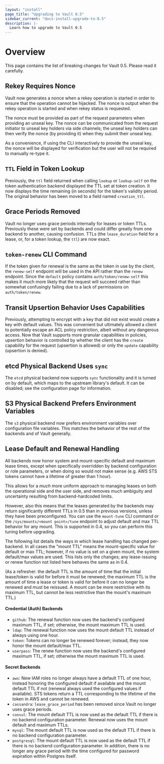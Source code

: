 ```yaml
---
layout: "install"
page_title: "Upgrading to Vault 0.5"
sidebar_current: "docs-install-upgrade-to-0.5"
description: |-
  Learn how to upgrade to Vault 0.5
---
```


# Overview

This page contains the list of breaking changes for Vault 0.5. Please read it
carefully.

## Rekey Requires Nonce

Vault now generates a nonce when a rekey operation is started in order to
ensure that the operation cannot be hijacked. The nonce is output when the
rekey operation is started and when rekey status is requested.

The nonce must be provided as part of the request parameters when providing an
unseal key. The nonce can be communicated from the request initiator to unseal
key holders via side channels; the unseal key holders can then verify the nonce
(by providing it) when they submit their unseal key.

As a convenience, if using the CLI interactively to provide the unseal key, the
nonce will be displayed for verification but the user will not be required to
manually re-type it.

## `TTL` Field in Token Lookup

Previously, the `ttl` field returned when calling `lookup` or `lookup-self` on
the token authentication backend displayed the TTL set at token creation. It
now displays the time remaining (in seconds) for the token's validity period.
The original behavior has been moved to a field named `creation_ttl`.

## Grace Periods Removed

Vault no longer uses grace periods internally for leases or token TTLs.
Previously these were set by backends and could differ greatly from one backend
to another, causing confusion. TTLs (the `lease_duration` field for a lease,
or, for a token lookup, the `ttl`) are now exact.

## `token-renew` CLI Command

If the token given for renewal is the same as the token in use by the client,
the `renew-self` endpoint will be used in the API rather than the `renew`
endpoint. Since the `default` policy contains `auth/token/renew-self` this
makes it much more likely that the request will succeed rather than somewhat
confusingly failing due to a lack of permissions on `auth/token/renew`.

## Transit Upsertion Behavior Uses Capabilities

Previously, attempting to encrypt with a key that did not exist would create a
key with default values. This was convenient but ultimately allowed a client to
potentially escape an ACL policy restriction, albeit without any dangerous
access. Now that Vault supports more granular capabilities in policies,
upsertion behavior is controlled by whether the client has the `create`
capability for the request (upsertion is allowed) or only the `update`
capability (upsertion is denied).

## etcd Physical Backend Uses `sync`

The `etcd` physical backend now supports `sync` functionality and it is turned
on by default, which maps to the upstream library's default. It can be
disabled; see the configuration page for information.

## S3 Physical Backend Prefers Environment Variables

The `s3` physical backend now prefers environment variables over configuration
file variables. This matches the behavior of the rest of the backends and of
Vault generally.

## Lease Default and Renewal Handling

All backends now honor system and mount-specific default and maximum lease
times, except when specifically overridden by backend configuration or role
parameters, or when doing so would not make sense (e.g. AWS STS tokens cannot
have a lifetime of greater than 1 hour).

This allows for a *much* more uniform approach to managing leases on both the
operational side and the user side, and removes much ambiguity and uncertainty
resulting from backend-hardcoded limits.

However, also this means that the leases generated by the backends may return
significantly different TTLs in 0.5 than in previous versions, unless they have
been preconfigured. You can use the `mount-tune` CLI command or the
`/sys/mounts/<mount point>/tune` endpoint to adjust default and max TTL
behavior for any mount. This is supported in 0.4, so you can perform this
tuning before upgrading.

The following list details the ways in which lease handling has changed
per-backend. In all cases the "mount TTL" means the mount-specific value for
default or max TTL; however, if no value is set on a given mount, the system
default/max values are used. This lists only the changes; any lease-issuing
or renew function not listed here behaves the same as in 0.4.

(As a refresher: the default TTL is the amount of time that the initial
lease/token is valid for before it must be renewed; the maximum TTL is the
amount of time a lease or token is valid for before it can no longer be renewed
and must be reissued. A mount can be more restrictive with its maximum TTL, but
cannot be less restrictive than the mount's maximum TTL.)

#### Credential (Auth) Backends

* `github`: The renewal function now uses the backend's configured maximum
  TTL, if set; otherwise, the mount maximum TTL is used.
* `ldap`: The renewal function now uses the mount default TTL instead of always
  using one hour.
* `token`: Tokens can no longer be renewed forever; instead, they now honor the
  mount default/max TTL.
* `userpass`: The renew function now uses the backend's configured maximum TTL,
  if set; otherwise the mount maximum TTL is used.

#### Secret Backends

* `aws`: New IAM roles no longer always have a default TTL of one hour, instead
  honoring the configured default if available and the mount default TTL if not
  (renewal always used the configured values if available). STS tokens return a
  TTL corresponding to the lifetime of the token in AWS and cannot be renewed.
* `cassandra`: `lease_grace_period` has been removed since Vault no longer uses
  grace periods.
* `consul`: The mount default TTL is now used as the default TTL if there is no
  backend configuration parameter. Renewal now uses the mount default and
  maximum TTLs.
* `mysql`: The mount default TTL is now used as the default TTL if there is no
  backend configuration parameter.
* `postgresql`: The mount default TTL is now used as the default TTL if there
  is no backend configuration parameter. In addition, there is no longer any
  grace period with the time configured for password expiration within Postgres
  itself.
